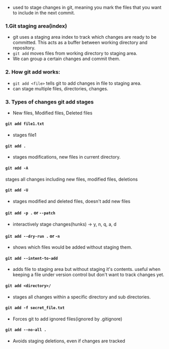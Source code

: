- used to stage changes in git, meaning you mark the files that you want to include in the next commit.

### 1.Git staging area(index)
- git uses a staging area index to track which changes are ready to be committed. This acts as a buffer between working directory and repository.
- `git add` moves files from working directory to staging area.
- We can group a certain changes and commit them.

### 2. How git add works:
- `git add <file>` tells git to add changes in file to staging area.
- can stage multiple files, directories, changes.

### 3. Types of changes git add stages
- New files, Modified files, Deleted files

#### `git add file1.txt`
- stages file1

#### `git add .`
- stages modifications, new files in current directory.

#### `git add -A`
stages all changes including new files, modified files, deletions

#### `git add -U`
- stages modified and deleted files, doesn't add new files

#### `git add -p .` or `--patch`
- interactively stage changes(hunks) -> y, n, q, a, d

#### `git add --dry-run .` or `-n`
- shows which files would be added without staging them.

#### `git add --intent-to-add`
- adds file to staging area but without staging it's contents. useful when keeping a file under version control but don't want to track changes yet.

#### `git add <directory>/`
- stages all changes within a specific directory and sub directories.

#### `git add -f secret_file.txt`
- Forces git to add ignored files(ignored by .gitignore)

#### `git add --no-all .`
- Avoids staging deletions, even if changes are tracked 
